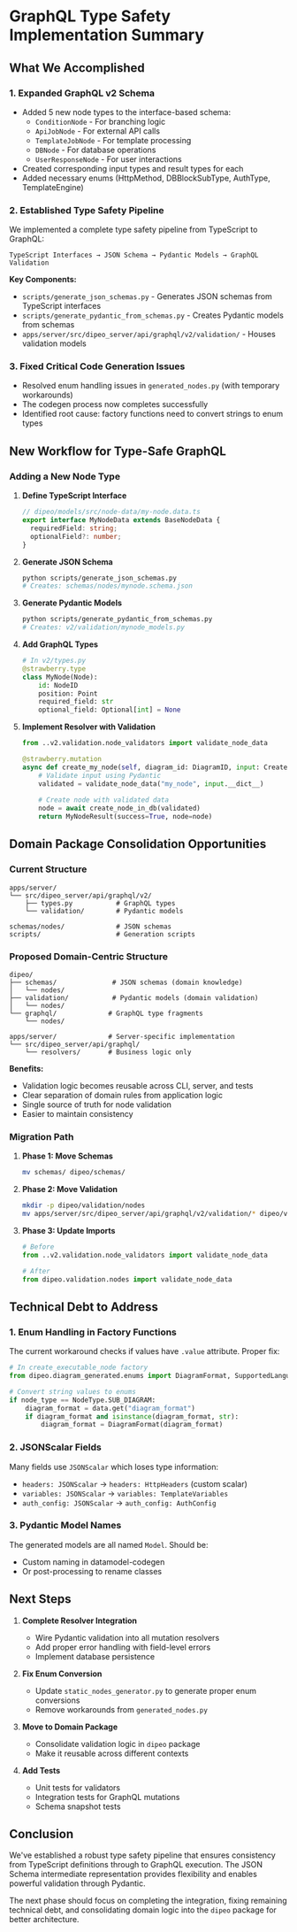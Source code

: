 # GraphQL Type Safety Implementation Summary

## What We Accomplished

### 1. Expanded GraphQL v2 Schema
- Added 5 new node types to the interface-based schema:
  - `ConditionNode` - For branching logic
  - `ApiJobNode` - For external API calls  
  - `TemplateJobNode` - For template processing
  - `DBNode` - For database operations
  - `UserResponseNode` - For user interactions
- Created corresponding input types and result types for each
- Added necessary enums (HttpMethod, DBBlockSubType, AuthType, TemplateEngine)

### 2. Established Type Safety Pipeline

We implemented a complete type safety pipeline from TypeScript to GraphQL:

```
TypeScript Interfaces → JSON Schema → Pydantic Models → GraphQL Validation
```

**Key Components:**
- `scripts/generate_json_schemas.py` - Generates JSON schemas from TypeScript interfaces
- `scripts/generate_pydantic_from_schemas.py` - Creates Pydantic models from schemas
- `apps/server/src/dipeo_server/api/graphql/v2/validation/` - Houses validation models

### 3. Fixed Critical Code Generation Issues
- Resolved enum handling issues in `generated_nodes.py` (with temporary workarounds)
- The codegen process now completes successfully
- Identified root cause: factory functions need to convert strings to enum types

## New Workflow for Type-Safe GraphQL

### Adding a New Node Type

1. **Define TypeScript Interface**
   ```typescript
   // dipeo/models/src/node-data/my-node.data.ts
   export interface MyNodeData extends BaseNodeData {
     requiredField: string;
     optionalField?: number;
   }
   ```

2. **Generate JSON Schema**
   ```bash
   python scripts/generate_json_schemas.py
   # Creates: schemas/nodes/mynode.schema.json
   ```

3. **Generate Pydantic Models**
   ```bash
   python scripts/generate_pydantic_from_schemas.py
   # Creates: v2/validation/mynode_models.py
   ```

4. **Add GraphQL Types**
   ```python
   # In v2/types.py
   @strawberry.type
   class MyNode(Node):
       id: NodeID
       position: Point
       required_field: str
       optional_field: Optional[int] = None
   ```

5. **Implement Resolver with Validation**
   ```python
   from ..v2.validation.node_validators import validate_node_data
   
   @strawberry.mutation
   async def create_my_node(self, diagram_id: DiagramID, input: CreateMyNodeInput) -> MyNodeResult:
       # Validate input using Pydantic
       validated = validate_node_data("my_node", input.__dict__)
       
       # Create node with validated data
       node = await create_node_in_db(validated)
       return MyNodeResult(success=True, node=node)
   ```

## Domain Package Consolidation Opportunities

### Current Structure
```
apps/server/
└── src/dipeo_server/api/graphql/v2/
    ├── types.py           # GraphQL types
    └── validation/        # Pydantic models

schemas/nodes/             # JSON schemas
scripts/                   # Generation scripts
```

### Proposed Domain-Centric Structure
```
dipeo/
├── schemas/              # JSON schemas (domain knowledge)
│   └── nodes/
├── validation/           # Pydantic models (domain validation)
│   └── nodes/
└── graphql/             # GraphQL type fragments
    └── nodes/

apps/server/             # Server-specific implementation
└── src/dipeo_server/api/graphql/
    └── resolvers/       # Business logic only
```

**Benefits:**
- Validation logic becomes reusable across CLI, server, and tests
- Clear separation of domain rules from application logic
- Single source of truth for node validation
- Easier to maintain consistency

### Migration Path

1. **Phase 1: Move Schemas**
   ```bash
   mv schemas/ dipeo/schemas/
   ```

2. **Phase 2: Move Validation**
   ```bash
   mkdir -p dipeo/validation/nodes
   mv apps/server/src/dipeo_server/api/graphql/v2/validation/* dipeo/validation/nodes/
   ```

3. **Phase 3: Update Imports**
   ```python
   # Before
   from ..v2.validation.node_validators import validate_node_data
   
   # After
   from dipeo.validation.nodes import validate_node_data
   ```

## Technical Debt to Address

### 1. Enum Handling in Factory Functions
The current workaround checks if values have `.value` attribute. Proper fix:
```python
# In create_executable_node factory
from dipeo.diagram_generated.enums import DiagramFormat, SupportedLanguage

# Convert string values to enums
if node_type == NodeType.SUB_DIAGRAM:
    diagram_format = data.get("diagram_format")
    if diagram_format and isinstance(diagram_format, str):
        diagram_format = DiagramFormat(diagram_format)
```

### 2. JSONScalar Fields
Many fields use `JSONScalar` which loses type information:
- `headers: JSONScalar` → `headers: HttpHeaders` (custom scalar)
- `variables: JSONScalar` → `variables: TemplateVariables`
- `auth_config: JSONScalar` → `auth_config: AuthConfig`

### 3. Pydantic Model Names
The generated models are all named `Model`. Should be:
- Custom naming in datamodel-codegen
- Or post-processing to rename classes

## Next Steps

1. **Complete Resolver Integration**
   - Wire Pydantic validation into all mutation resolvers
   - Add proper error handling with field-level errors
   - Implement database persistence

2. **Fix Enum Conversion**
   - Update `static_nodes_generator.py` to generate proper enum conversions
   - Remove workarounds from `generated_nodes.py`

3. **Move to Domain Package**
   - Consolidate validation logic in `dipeo` package
   - Make it reusable across different contexts

4. **Add Tests**
   - Unit tests for validators
   - Integration tests for GraphQL mutations
   - Schema snapshot tests

## Conclusion

We've established a robust type safety pipeline that ensures consistency from TypeScript definitions through to GraphQL execution. The JSON Schema intermediate representation provides flexibility and enables powerful validation through Pydantic. 

The next phase should focus on completing the integration, fixing remaining technical debt, and consolidating domain logic into the `dipeo` package for better architecture.